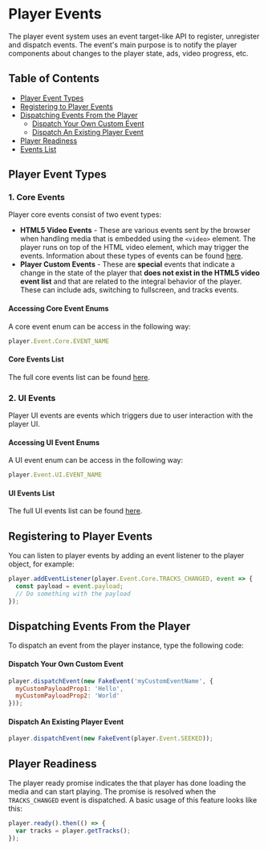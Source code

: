 # Player Events  

The player event system uses an event target-like API to register, unregister and dispatch events. The event's main purpose is to notify the player components about changes to the player state, ads, video progress, etc.

## Table of Contents
  * [Player Event Types](#player-event-types)
  * [Registering to Player Events](#registering-to-player-events)
  * [Dispatching Events From the Player](#dispatching-events-from-the-player)
      - [Dispatch Your Own Custom Event](#dispatch-your-own-custom-event)
      - [Dispatch An Existing Player Event](#dispatch-an-existing-player-event)
  * [Player Readiness](#player-readiness)
  * [Events List](#events-list)
  
## Player Event Types  

### 1. Core Events
Player core events consist of two event types: 
* **HTML5 Video Events** - These are various events sent by the browser when handling media that is embedded using the `<video>` element. The player runs on top of the HTML video element, which may trigger the events. Information about these types of events can be found [here](https://developer.mozilla.org/en-US/docs/Web/Guide/Events/Media_events).
* **Player Custom Events** - These are **special** events that indicate a change in the state of the player that **does not exist in the HTML5 video event list** and that are related to the integral behavior of the player. These can include ads, switching to fullscreen, and tracks events.

#### Accessing Core Event Enums
A core event enum can be access in the following way:
```js
player.Event.Core.EVENT_NAME
```

#### Core Events List
The full core events list can be found [here](https://github.com/kaltura/playkit-js/blob/master/src/event/event-type.js).

### 2. UI Events
Player UI events are events which triggers due to user interaction with the player UI.

#### Accessing UI Event Enums
A UI event enum can be access in the following way:
```js
player.Event.UI.EVENT_NAME
```

#### UI Events List
The full UI events list can be found [here](https://github.com/kaltura/playkit-js-ui/blob/master/docs/events.md).

## Registering to Player Events

You can listen to player events by adding an event listener to the player object, for example:

```javascript
player.addEventListener(player.Event.Core.TRACKS_CHANGED, event => {
  const payload = event.payload;
  // Do something with the payload
});
```

## Dispatching Events From the Player

To dispatch an event from the player instance, type the following code:

#### Dispatch Your Own Custom Event
```javascript
player.dispatchEvent(new FakeEvent('myCustomEventName', {
  myCustomPayloadProp1: 'Hello',
  myCustomPayloadProp2: 'World'
}));
```

#### Dispatch An Existing Player Event
```javascript
player.dispatchEvent(new FakeEvent(player.Event.SEEKED));
```

## Player Readiness  

The player ready promise indicates the that player has done loading the media and can start playing. The promise is resolved when the `TRACKS_CHANGED` event is dispatched.
A basic usage of this feature looks like this:

```javascript
player.ready().then(() => {
  var tracks = player.getTracks();
});
```
